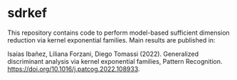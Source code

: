 # sdrkef
This repository contains code to perform model-based sufficient dimension reduction via kernel exponential families. Main results are published in:

Isaías Ibañez, Liliana Forzani, Diego Tomassi (2022). Generalized discriminant analysis via kernel exponential families, Pattern Recognition.
https://doi.org/10.1016/j.patcog.2022.108933.
